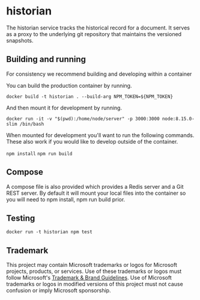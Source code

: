 # historian

The historian service tracks the historical record for a document. It serves as a proxy to the underlying git repository
that maintains the versioned snapshots.

## Building and running

For consistency we recommend building and developing within a container

You can build the production container by running.

`docker build -t historian . --build-arg NPM_TOKEN=${NPM_TOKEN}`

And then mount it for development by running.

`docker run -it -v "$(pwd):/home/node/server" -p 3000:3000 node:8.15.0-slim /bin/bash`

When mounted for development you'll want to run the following commands. These also work if you would like to
develop outside of the container.

`npm install`
`npm run build`

## Compose

A compose file is also provided which provides a Redis server and a Git REST server. By default it will mount
your local files into the container so you will need to npm install, npm run build prior.

## Testing

`docker run -t historian npm test`

## Trademark

This project may contain Microsoft trademarks or logos for Microsoft projects, products, or services. Use of these trademarks
or logos must follow Microsoft's [Trademark & Brand Guidelines](https://www.microsoft.com/en-us/legal/intellectualproperty/trademarks/usage/general).
Use of Microsoft trademarks or logos in modified versions of this project must not cause confusion or imply Microsoft sponsorship.
